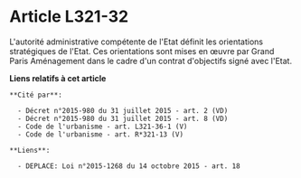# Article L321-32

L'autorité administrative compétente de l'Etat définit les orientations stratégiques de l'Etat. Ces orientations sont mises
en œuvre par Grand Paris Aménagement dans le cadre d'un contrat d'objectifs signé avec l'Etat.

**Liens relatifs à cet article**

	**Cité par**:

	  - Décret n°2015-980 du 31 juillet 2015 - art. 2 (VD)
	  - Décret n°2015-980 du 31 juillet 2015 - art. 8 (VD)
	  - Code de l'urbanisme - art. L321-36-1 (V)
	  - Code de l'urbanisme - art. R*321-13 (V)

	**Liens**:

	  - DEPLACE: Loi n°2015-1268 du 14 octobre 2015 - art. 18
